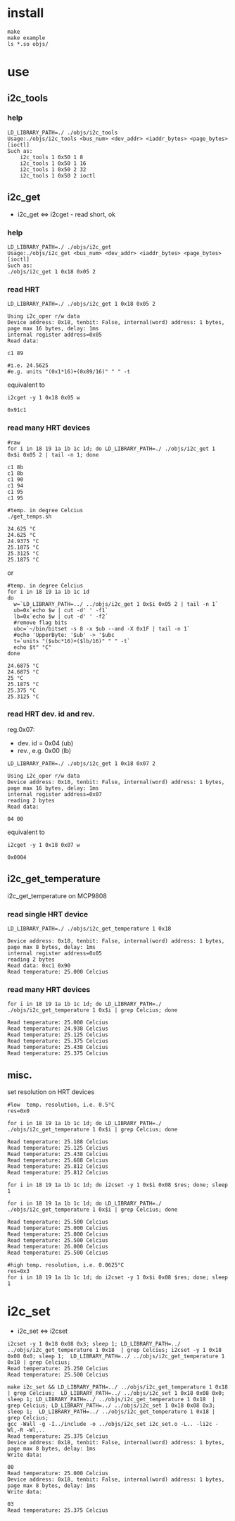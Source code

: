 # install

~~~ { .bash }
make
make example
ls *.so objs/
~~~

# use

## i2c_tools

### help

~~~ { .bash }
LD_LIBRARY_PATH=./ ./objs/i2c_tools
Usage:./objs/i2c_tools <bus_num> <dev_addr> <iaddr_bytes> <page_bytes> [ioctl]
Such as:
	i2c_tools 1 0x50 1 8
	i2c_tools 1 0x50 1 16
	i2c_tools 1 0x50 2 32
	i2c_tools 1 0x50 2 ioctl
~~~

## i2c_get

- i2c_get <=> i2cget
      - read short, ok

### help

~~~ { .bash }
LD_LIBRARY_PATH=./ ./objs/i2c_get
Usage:./objs/i2c_get <bus_num> <dev_addr> <iaddr_bytes> <page_bytes> [ioctl]
Such as:
./objs/i2c_get 1 0x18 0x05 2
~~~

### read HRT

~~~ { .bash }
LD_LIBRARY_PATH=./ ./objs/i2c_get 1 0x18 0x05 2

Using i2c_oper r/w data
Device address: 0x18, tenbit: False, internal(word) address: 1 bytes, page max 16 bytes, delay: 1ms
internal register address=0x05
Read data:

c1 89 

#i.e. 24.5625
#e.g. units "(0x1*16)+(0x89/16)" " " -t
~~~

equivalent to

~~~ { .bash }
i2cget -y 1 0x18 0x05 w

0x91c1
~~~

### read many HRT devices

~~~ { .bash }
#raw
for i in 18 19 1a 1b 1c 1d; do LD_LIBRARY_PATH=./ ./objs/i2c_get 1 0x$i 0x05 2 | tail -n 1; done

c1 8b 
c1 8b 
c1 90 
c1 94 
c1 95 
c1 95 
~~~

~~~ { .bash }
#temp. in degree Celcius
./get_temps.sh

24.625 °C
24.625 °C
24.9375 °C
25.1875 °C
25.3125 °C
25.1875 °C
~~~

or

~~~ { .bash }
#temp. in degree Celcius
for i in 18 19 1a 1b 1c 1d
do
  w=`LD_LIBRARY_PATH=../ ../objs/i2c_get 1 0x$i 0x05 2 | tail -n 1`
  ub=0x`echo $w | cut -d' ' -f1`
  lb=0x`echo $w | cut -d' ' -f2`
  #remove flag bits
  ubc=`~/bin/bitset -s 8 -x $ub --and -X 0x1F | tail -n 1`
  #echo 'UpperByte: '$ub' -> '$ubc
  t=`units "($ubc*16)+($lb/16)" " " -t`
  echo $t" °C"
done

24.6875 °C
24.6875 °C
25 °C
25.1875 °C
25.375 °C
25.3125 °C
~~~

### read HRT dev. id and rev.

reg.0x07:

- dev. id =  0x04 (ub)
- rev., e.g. 0x00 (lb)

~~~ { .bash }
LD_LIBRARY_PATH=./ ./objs/i2c_get 1 0x18 0x07 2

Using i2c_oper r/w data
Device address: 0x18, tenbit: False, internal(word) address: 1 bytes, page max 16 bytes, delay: 1ms
internal register address=0x07
reading 2 bytes
Read data:

04 00 
~~~

equivalent to

~~~ { .bash }
i2cget -y 1 0x18 0x07 w

0x0004
~~~

## i2c_get_temperature

i2c_get_temperature on MCP9808

### read single HRT device

~~~ { .bash }
LD_LIBRARY_PATH=./ ./objs/i2c_get_temperature 1 0x18

Device address: 0x18, tenbit: False, internal(word) address: 1 bytes, page max 8 bytes, delay: 1ms
internal register address=0x05
reading 2 bytes
Read data: 0xc1 0x90
Read temperature: 25.000 Celcius
~~~

### read many HRT devices

~~~ { .bash }
for i in 18 19 1a 1b 1c 1d; do LD_LIBRARY_PATH=./ ./objs/i2c_get_temperature 1 0x$i | grep Celcius; done

Read temperature: 25.000 Celcius
Read temperature: 24.938 Celcius
Read temperature: 25.125 Celcius
Read temperature: 25.375 Celcius
Read temperature: 25.438 Celcius
Read temperature: 25.375 Celcius
~~~

## misc.

set resolution on HRT devices

~~~ { .bash }
#low  temp. resolution, i.e. 0.5°C
res=0x0

for i in 18 19 1a 1b 1c 1d; do LD_LIBRARY_PATH=./ ./objs/i2c_get_temperature 1 0x$i | grep Celcius; done

Read temperature: 25.188 Celcius
Read temperature: 25.125 Celcius
Read temperature: 25.438 Celcius
Read temperature: 25.688 Celcius
Read temperature: 25.812 Celcius
Read temperature: 25.812 Celcius

for i in 18 19 1a 1b 1c 1d; do i2cset -y 1 0x$i 0x08 $res; done; sleep 1

for i in 18 19 1a 1b 1c 1d; do LD_LIBRARY_PATH=./ ./objs/i2c_get_temperature 1 0x$i | grep Celcius; done

Read temperature: 25.500 Celcius
Read temperature: 25.000 Celcius
Read temperature: 25.000 Celcius
Read temperature: 25.500 Celcius
Read temperature: 26.000 Celcius
Read temperature: 25.500 Celcius

#high temp. resolution, i.e. 0.0625°C
res=0x3
for i in 18 19 1a 1b 1c 1d; do i2cset -y 1 0x$i 0x08 $res; done; sleep 1
~~~

# i2c_set

- i2c_set <=> i2cset

~~~ { .bash }
i2cset -y 1 0x18 0x08 0x3; sleep 1; LD_LIBRARY_PATH=../ ../objs/i2c_get_temperature 1 0x18  | grep Celcius; i2cset -y 1 0x18 0x08 0x0; sleep 1;  LD_LIBRARY_PATH=../ ../objs/i2c_get_temperature 1 0x18 | grep Celcius; 
Read temperature: 25.250 Celcius
Read temperature: 25.500 Celcius
~~~

~~~ { .bash }
make i2c_set && LD_LIBRARY_PATH=../ ../objs/i2c_get_temperature 1 0x18  | grep Celcius;  LD_LIBRARY_PATH=../ ../objs/i2c_set 1 0x18 0x08 0x0; sleep 1; LD_LIBRARY_PATH=../ ../objs/i2c_get_temperature 1 0x18  | grep Celcius; LD_LIBRARY_PATH=../ ../objs/i2c_set 1 0x18 0x08 0x3; sleep 1;  LD_LIBRARY_PATH=../ ../objs/i2c_get_temperature 1 0x18 | grep Celcius; 
gcc -Wall -g -I../include -o ../objs/i2c_set i2c_set.o -L.. -li2c -Wl,-R -Wl,..
Read temperature: 25.375 Celcius
Device address: 0x18, tenbit: False, internal(word) address: 1 bytes, page max 8 bytes, delay: 1ms
Write data:

00 
Read temperature: 25.000 Celcius
Device address: 0x18, tenbit: False, internal(word) address: 1 bytes, page max 8 bytes, delay: 1ms
Write data:

03 
Read temperature: 25.375 Celcius
~~~
